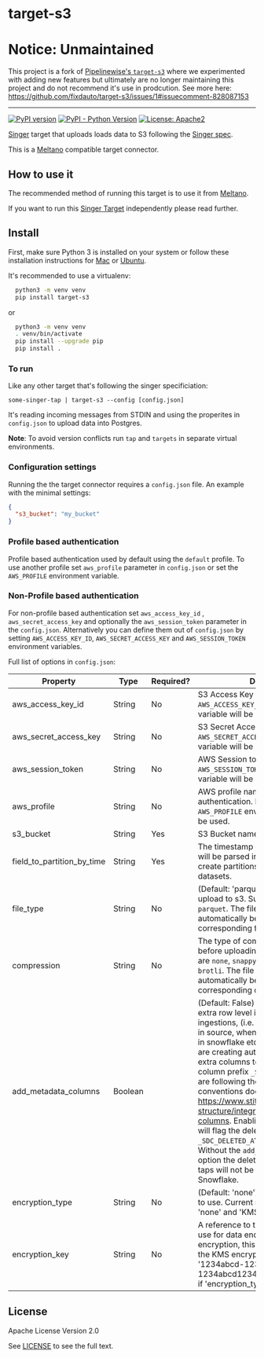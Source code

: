 # target-s3

# Notice: Unmaintained

This project is a fork of [Pipelinewise's `target-s3`](https://github.com/transferwise/pipelinewise-target-s3-csv) where we experimented with adding new features but ultimately are no longer maintaining this project and do not recommend it's use in prodcution. See more here: https://github.com/fixdauto/target-s3/issues/1#issuecomment-828087153

---

[![PyPI version](https://badge.fury.io/py/target-s3.svg)](https://badge.fury.io/py/target-s3)
[![PyPI - Python Version](https://img.shields.io/pypi/pyversions/target-s3.svg)](https://pypi.org/project/target-s3/)
[![License: Apache2](https://img.shields.io/badge/License-Apache2-yellow.svg)](https://opensource.org/licenses/Apache-2.0)

[Singer](https://www.singer.io/) target that uploads loads data to S3
following the [Singer spec](https://github.com/singer-io/getting-started/blob/master/docs/SPEC.md).

This is a [Meltano](https://meltano.com/) compatible target connector.

## How to use it

The recommended method of running this target is to use it from [Meltano](https://meltano.com/). 

If you want to run this [Singer Target](https://singer.io) independently please read further.

## Install

First, make sure Python 3 is installed on your system or follow these
installation instructions for [Mac](http://docs.python-guide.org/en/latest/starting/install3/osx/) or
[Ubuntu](https://www.digitalocean.com/community/tutorials/how-to-install-python-3-and-set-up-a-local-programming-environment-on-ubuntu-16-04).

It's recommended to use a virtualenv:

```bash
  python3 -m venv venv
  pip install target-s3
```

or

```bash
  python3 -m venv venv
  . venv/bin/activate
  pip install --upgrade pip
  pip install .
```

### To run

Like any other target that's following the singer specificiation:

`some-singer-tap | target-s3 --config [config.json]`

It's reading incoming messages from STDIN and using the properites in `config.json` to upload data into Postgres.

**Note**: To avoid version conflicts run `tap` and `targets` in separate virtual environments.

### Configuration settings

Running the the target connector requires a `config.json` file. An example with the minimal settings:

   ```json
   {
     "s3_bucket": "my_bucket"
   }
   ```

### Profile based authentication

Profile based authentication used by default using the `default` profile. To use another profile set `aws_profile` parameter in `config.json` or set the `AWS_PROFILE` environment variable.

### Non-Profile based authentication

For non-profile based authentication set `aws_access_key_id` , `aws_secret_access_key` and optionally the `aws_session_token` parameter in the `config.json`. Alternatively you can define them out of `config.json` by setting `AWS_ACCESS_KEY_ID`, `AWS_SECRET_ACCESS_KEY` and `AWS_SESSION_TOKEN` environment variables.


Full list of options in `config.json`:

| Property                            | Type    | Required?  | Description                                                   |
|-------------------------------------|---------|------------|---------------------------------------------------------------|
| aws_access_key_id                   | String  | No         | S3 Access Key Id. If not provided, `AWS_ACCESS_KEY_ID` environment variable will be used. |
| aws_secret_access_key               | String  | No         | S3 Secret Access Key. If not provided, `AWS_SECRET_ACCESS_KEY` environment variable will be used. |
| aws_session_token                   | String  | No         | AWS Session token. If not provided, `AWS_SESSION_TOKEN` environment variable will be used. |
| aws_profile                         | String  | No         | AWS profile name for profile based authentication. If not provided, `AWS_PROFILE` environment variable will be used. |
| s3_bucket                           | String  | Yes        | S3 Bucket name                                                |
| field_to_partition_by_time          | String  | Yes        | The timestamp or date field (key) that will be parsed into year/month/day to create partitions for large event datasets. 
| file_type                           | String  | No         | (Default: 'parquet') The type of file to upload to s3. Supported options are `parquet`. The file extension will automatically be updated based off the corresponding file type. |
| compression                         | String  | No         | The type of compression to apply before uploading. Supported options are `none`, `snappy` (default), `gzip`, and `brotli`. The file extension will automatically be updated based off the corresponding compression. |
| add_metadata_columns                | Boolean |            | (Default: False) Metadata columns add extra row level information about data ingestions, (i.e. when was the row read in source, when was inserted or deleted in snowflake etc.) Metadata columns are creating automatically by adding extra columns to the tables with a column prefix `_SDC_`. The column names are following the stitch naming conventions documented at https://www.stitchdata.com/docs/data-structure/integration-schemas#sdc-columns. Enabling metadata columns will flag the deleted rows by setting the `_SDC_DELETED_AT` metadata column. Without the `add_metadata_columns` option the deleted rows from singer taps will not be recongisable in Snowflake. |
| encryption_type                     | String  | No         | (Default: 'none') The type of encryption to use. Current supported options are: 'none' and 'KMS'. |
| encryption_key                      | String  | No         | A reference to the encryption key to use for data encryption. For KMS encryption, this should be the name of the KMS encryption key ID (e.g. '1234abcd-1234-1234-1234-1234abcd1234'). This field is ignored if 'encryption_type' is none or blank. |

## License

Apache License Version 2.0

See [LICENSE](LICENSE) to see the full text.
